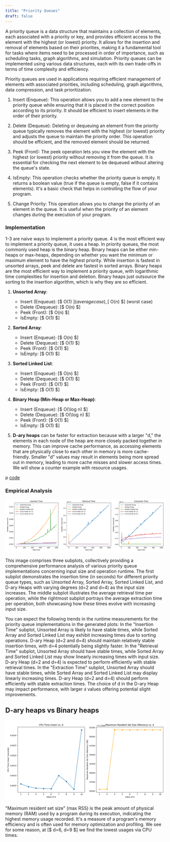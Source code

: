 ```yaml
---
title: "Priority Queues"
draft: false
---
```


A priority queue is a data structure that maintains a collection of elements, each associated with a priority or key, and provides efficient access to the element with the highest (or lowest) priority. It allows for the insertion and removal of elements based on their priorities, making it a fundamental tool for tasks where items need to be processed in order of importance, such as scheduling tasks, graph algorithms, and simulation. Priority queues can be implemented using various data structures, each with its own trade-offs in terms of time complexity and efficiency.

Priority queues are used in applications requiring efficient management of elements with associated priorities, including scheduling, graph algorithms, data compression, and task prioritization.

1. Insert (Enqueue): This operation allows you to add a new element to the priority queue while ensuring that it is placed in the correct position according to its priority. It should be efficient to insert elements in the order of their priority.

2. Delete (Dequeue): Deleting or dequeuing an element from the priority queue typically removes the element with the highest (or lowest) priority and adjusts the queue to maintain the priority order. This operation should be efficient, and the removed element should be returned.

3. Peek (Front): The peek operation lets you view the element with the highest (or lowest) priority without removing it from the queue. It is essential for checking the next element to be dequeued without altering the queue's state.

4. IsEmpty: This operation checks whether the priority queue is empty. It returns a boolean value (true if the queue is empty, false if it contains elements). It's a basic check that helps in controlling the flow of your program.

5. Change Priority: This operation allows you to change the priority of an element in the queue. It is useful when the priority of an element changes during the execution of your program.

### Implementation

1-3 are naive ways to implement a priority queue. 4 is the most efficient way to implement a priority queue, it uses a heap. In priority queues, the most commonly used heap is the binary heap. Binary heaps can be either min-heaps or max-heaps, depending on whether you want the minimum or maximum element to have the highest priority. While insertion is fastest in unsorted arrays, peek and delete are fastest in sorted arrays. Binary heaps are the most efficient way to implement a priority queue, with logarithmic time complexities for insertion and deletion. Binary heaps just outsource the sorting to the insertion algorithm, which is why they are so efficient.

1. **Unsorted Array**:
   - Insert (Enqueue): [$ O(1) $] (average case), [$ O(n) $] (worst case)
   - Delete (Dequeue): [$ O(n) $]
   - Peek (Front): [$ O(n) $]
   - IsEmpty: [$ O(1) $]

2. **Sorted Array**:
   - Insert (Enqueue): [$ O(n) $]
   - Delete (Dequeue): [$ O(1) $]
   - Peek (Front): [$ O(1) $]
   - IsEmpty: [$ O(1) $]

3. **Sorted Linked List**:
   - Insert (Enqueue): [$ O(n) $]
   - Delete (Dequeue): [$ O(1) $]
   - Peek (Front): [$ O(1) $]
   - IsEmpty: [$ O(1) $]

4. **Binary Heap (Min-Heap or Max-Heap)**:
   - Insert (Enqueue): [$ O(\log n) $]
   - Delete (Dequeue): [$ O(\log n) $]
   - Peek (Front): [$ O(1) $]
   - IsEmpty: [$ O(1) $]

5. **D-ary heaps** can be faster for extraction because with a larger "d," the elements in each node of the heap are more closely packed together in memory. This can improve cache performance, as accessing elements that are physically close to each other in memory is more cache-friendly. Smaller "d" values may result in elements being more spread out in memory, leading to more cache misses and slower access times. We will show a counter example with resource usages.

p
[code](https://raw.githubusercontent.com/AbhinavMir/toc/main/code/pq/everything.py)

### Empirical Analysis

![pq-ops](https://raw.githubusercontent.com/AbhinavMir/toc/main/assets/pq_operations.png)

This image comprises three subplots, collectively providing a comprehensive performance analysis of various priority queue implementations concerning input size and operation runtime. The first subplot demonstrates the insertion time (in seconds) for different priority queue types, such as Unsorted Array, Sorted Array, Sorted Linked List, and D-ary Heaps with varying degrees (d=2 and d=4) as the input size increases. The middle subplot illustrates the average retrieval time per operation, while the rightmost subplot portrays the average extraction time per operation, both showcasing how these times evolve with increasing input size. 

You can expect the following trends in the runtime measurements for the priority queue implementations in the generated plots: In the "Insertion Time" subplot, Unsorted Array is likely to have stable times, while Sorted Array and Sorted Linked List may exhibit increasing times due to sorting operations. D-ary Heap (d=2 and d=4) should maintain relatively stable insertion times, with d=4 potentially being slightly faster. In the "Retrieval Time" subplot, Unsorted Array should have stable times, while Sorted Array and Sorted Linked List may show linearly increasing times with input size. D-ary Heap (d=2 and d=4) is expected to perform efficiently with stable retrieval times. In the "Extraction Time" subplot, Unsorted Array should have stable times, while Sorted Array and Sorted Linked List may display linearly increasing times. D-ary Heap (d=2 and d=4) should perform efficiently with stable extraction times. The choice of d in the D-ary Heap may impact performance, with larger `d` values offering potential slight improvements.

## D-ary heaps vs Binary heaps

![pq-ops](https://raw.githubusercontent.com/AbhinavMir/toc/main/assets/d_heap_resources.png)

"Maximum resident set size" (max RSS) is the peak amount of physical memory (RAM) used by a program during its execution, indicating the highest memory usage recorded. It's a measure of a program's memory efficiency and is often used for memory optimization and profiling. We see for some reason, at [$ d=6, d=9 $] we find the lowest usages via CPU times.
